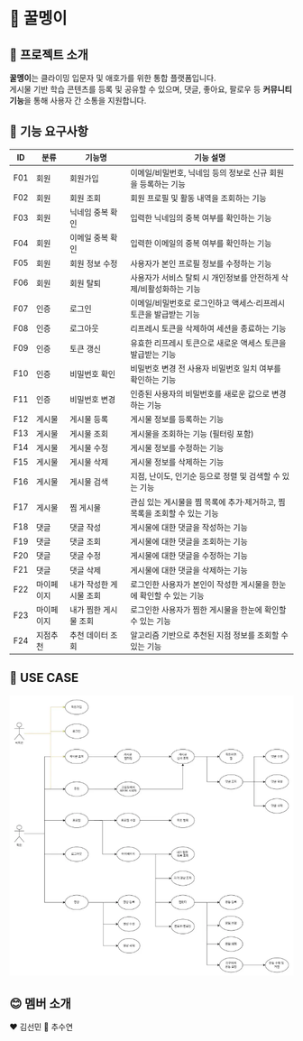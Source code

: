 # 🧗 꿀멩이

## 📌 프로젝트 소개

**꿀멩이**는 클라이밍 입문자 및 애호가를 위한 통합 플랫폼입니다.  
게시물 기반 학습 콘텐츠를 등록 및 공유할 수 있으며, 댓글, 좋아요, 팔로우 등 **커뮤니티 기능**을 통해 사용자 간 소통을 지원합니다.  

## 📃 기능 요구사항

| ID   | 분류       | 기능명                          | 기능 설명                                                                      |
|------|-----------|---------------------------------|--------------------------------------------------------------------------------|
| F01  | 회원      | 회원가입                        | 이메일/비밀번호, 닉네임 등의 정보로 신규 회원을 등록하는 기능                    |
| F02  | 회원      | 회원 조회                       | 회원 프로필 및 활동 내역을 조회하는 기능                                        |
| F03  | 회원      | 닉네임 중복 확인                | 입력한 닉네임의 중복 여부를 확인하는 기능                                        |
| F04  | 회원      | 이메일 중복 확인                | 입력한 이메일의 중복 여부를 확인하는 기능                                        |
| F05  | 회원      | 회원 정보 수정                  | 사용자가 본인 프로필 정보를 수정하는 기능                                         |
| F06  | 회원      | 회원 탈퇴                       | 사용자가 서비스 탈퇴 시 개인정보를 안전하게 삭제/비활성화하는 기능                 |
| F07  | 인증      | 로그인                          | 이메일/비밀번호로 로그인하고 액세스·리프레시 토큰을 발급받는 기능                 |
| F08  | 인증      | 로그아웃                        | 리프레시 토큰을 삭제하여 세션을 종료하는 기능                                      |
| F09  | 인증      | 토큰 갱신                       | 유효한 리프레시 토큰으로 새로운 액세스 토큰을 발급받는 기능                        |
| F10  | 인증      | 비밀번호 확인                   | 비밀번호 변경 전 사용자 비밀번호 일치 여부를 확인하는 기능                         |
| F11  | 인증      | 비밀번호 변경                   | 인증된 사용자의 비밀번호를 새로운 값으로 변경하는 기능                            |
| F12  | 게시물    | 게시물 등록                     | 게시물 정보를 등록하는 기능                                                     |
| F13  | 게시물    | 게시물 조회                     | 게시물을 조회하는 기능 (필터링 포함)                                           |
| F14  | 게시물    | 게시물 수정                     | 게시물 정보를 수정하는 기능                                                     |
| F15  | 게시물    | 게시물 삭제                     | 게시물 정보를 삭제하는 기능                                                     |
| F16  | 게시물    | 게시물 검색                     | 지점, 난이도, 인기순 등으로 정렬 및 검색할 수 있는 기능                         |
| F17  | 게시물    | 찜 게시물                       | 관심 있는 게시물을 찜 목록에 추가·제거하고, 찜 목록을 조회할 수 있는 기능        |
| F18  | 댓글      | 댓글 작성                       | 게시물에 대한 댓글을 작성하는 기능                                              |
| F19  | 댓글      | 댓글 조회                       | 게시물에 대한 댓글을 조회하는 기능                                              |
| F20  | 댓글      | 댓글 수정                       | 게시물에 대한 댓글을 수정하는 기능                                              |
| F21  | 댓글      | 댓글 삭제                       | 게시물에 대한 댓글을 삭제하는 기능                                              |
| F22  | 마이페이지 | 내가 작성한 게시물 조회         | 로그인한 사용자가 본인이 작성한 게시물을 한눈에 확인할 수 있는 기능               |
| F23  | 마이페이지 | 내가 찜한 게시물 조회           | 로그인한 사용자가 찜한 게시물을 한눈에 확인할 수 있는 기능                      |
| F24  | 지점추천  | 추천 데이터 조회               | 알고리즘 기반으로 추천된 지점 정보를 조회할 수 있는 기능                         |


## 🔗 USE CASE
![image.png](./image.png)

## 😊 멤버 소개
❤️ 김선민
💚 추수연 
